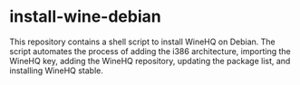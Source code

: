 # install-wine-debian
This repository contains a shell script to install WineHQ on Debian. The script automates the process of adding the i386 architecture, importing the WineHQ key, adding the WineHQ repository, updating the package list, and installing WineHQ stable.
